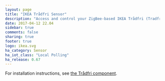 ```yaml
---
layout: page
title: "IKEA Trådfri Sensor"
description: "Access and control your ZigBee-based IKEA Trådfri (Tradfri) Sensors."
date: 2017-04-12 22.04
sidebar: true
comments: false
sharing: true
footer: true
logo: ikea.svg
ha_category: Sensor
ha_iot_class: "Local Polling"
ha_release: 0.67
---
```


For installation instructions, see [the Trådfri component](/components/tradfri/).
